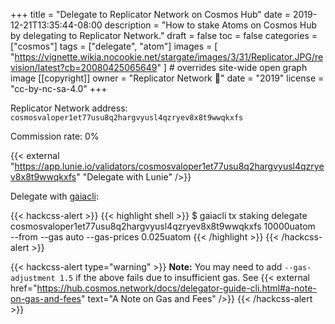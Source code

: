 +++
title = "Delegate to Replicator Network on Cosmos Hub"
date = 2019-12-21T13:35:44-08:00
description = "How to stake Atoms on Cosmos Hub by delegating to Replicator Network."
draft = false
toc = false
categories = ["cosmos"]
tags = ["delegate", "atom"]
images = [
  "https://vignette.wikia.nocookie.net/stargate/images/3/31/Replicator.JPG/revision/latest?cb=20080425065649"
] # overrides site-wide open graph image
[[copyright]]
  owner = "Replicator Network 👾"
  date = "2019"
  license = "cc-by-nc-sa-4.0"
+++

Replicator Network address: `cosmosvaloper1et77usu8q2hargvyusl4qzryev8x8t9wwqkxfs`

Commission rate: 0%

{{< external "https://app.lunie.io/validators/cosmosvaloper1et77usu8q2hargvyusl4qzryev8x8t9wwqkxfs" "Delegate with Lunie" />}}

Delegate with [gaiacli](https://hub.cosmos.network/docs/gaiacli.html):

{{< hackcss-alert >}}
{{< highlight shell >}}
$ gaiacli tx staking delegate \
cosmosvaloper1et77usu8q2hargvyusl4qzryev8x8t9wwqkxfs 10000uatom \
--from <delegatorKeyName> --gas auto --gas-prices 0.025uatom
{{< /highlight >}}
{{< /hackcss-alert >}}

{{< hackcss-alert type="warning" >}}
<strong>Note:</strong> You may need to add <code>--gas-adjustment 1.5</code> if the above fails due to insufficient gas. See {{< external href="https://hub.cosmos.network/docs/delegator-guide-cli.html#a-note-on-gas-and-fees" text="A Note on Gas and Fees" />}}
{{< /hackcss-alert >}}

<!--more-->

